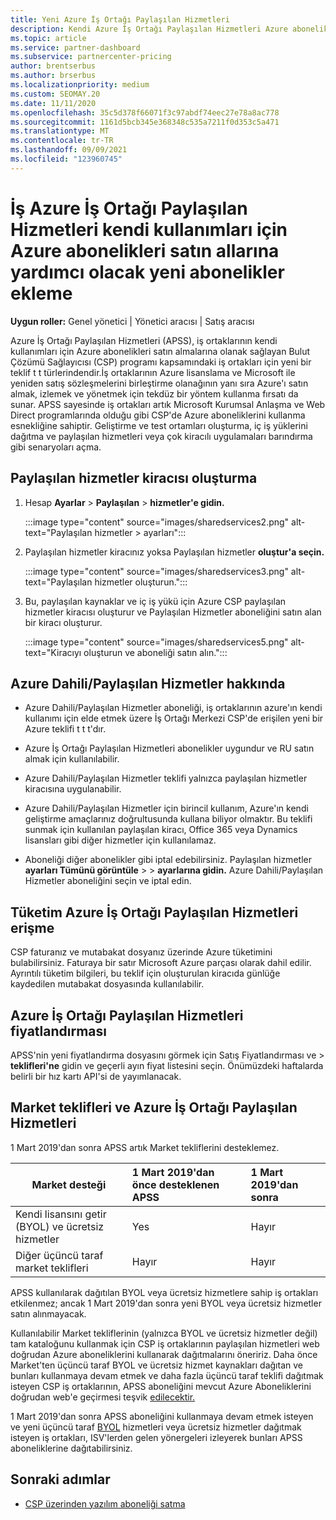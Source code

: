 ```yaml
---
title: Yeni Azure İş Ortağı Paylaşılan Hizmetleri
description: Kendi Azure İş Ortağı Paylaşılan Hizmetleri Azure abonelikleri satın almak ve Azure'a satın almak, izlemek ve yönetmek için tekdüdüz bir yönteme sahip olmak için azure aboneliklerini kullanın.
ms.topic: article
ms.service: partner-dashboard
ms.subservice: partnercenter-pricing
author: brentserbus
ms.author: brserbus
ms.localizationpriority: medium
ms.custom: SEOMAY.20
ms.date: 11/11/2020
ms.openlocfilehash: 35c5d378f66071f3c97abdf74eec27e78a8ac778
ms.sourcegitcommit: 1161d5bcb345e368348c535a7211f0d353c5a471
ms.translationtype: MT
ms.contentlocale: tr-TR
ms.lasthandoff: 09/09/2021
ms.locfileid: "123960745"
---
```

# <a name="add-azure-partner-shared-services-so-partners-can-buy-azure-subscriptions-for-their-own-use"></a>İş Azure İş Ortağı Paylaşılan Hizmetleri kendi kullanımları için Azure abonelikleri satın allarına yardımcı olacak yeni abonelikler ekleme

**Uygun roller:** Genel yönetici | Yönetici aracısı | Satış aracısı

Azure İş Ortağı Paylaşılan Hizmetleri (APSS), iş ortaklarının kendi kullanımları için Azure abonelikleri satın almalarına olanak sağlayan Bulut Çözümü Sağlayıcısı (CSP) programı kapsamındaki iş ortakları için yeni bir teklif t t türlerindendir.İş ortaklarının Azure lisanslama ve Microsoft ile yeniden satış sözleşmelerini birleştirme olanağının yanı sıra Azure'ı satın almak, izlemek ve yönetmek için tekdüz bir yöntem kullanma fırsatı da sunar. APSS sayesinde iş ortakları artık Microsoft Kurumsal Anlaşma ve Web Direct programlarında olduğu gibi CSP'de Azure aboneliklerini kullanma esnekliğine sahiptir. Geliştirme ve test ortamları oluşturma, iç iş yüklerini dağıtma ve paylaşılan hizmetleri veya çok kiracılı uygulamaları barındırma gibi senaryoları açma.  

## <a name="create-the-shared-services-tenant"></a>Paylaşılan hizmetler kiracısı oluşturma

1. Hesap **Ayarlar**  >  **Paylaşılan**  >  **hizmetler'e gidin.**

   :::image type="content" source="images/sharedservices2.png" alt-text="Paylaşılan hizmetler > ayarları":::

2. Paylaşılan hizmetler kiracınız yoksa Paylaşılan hizmetler **oluştur'a seçin.**

   :::image type="content" source="images/sharedservices3.png" alt-text="Paylaşılan hizmetler oluşturun.":::

3. Bu, paylaşılan kaynaklar ve iç iş yükü için Azure CSP paylaşılan hizmetler kiracısı oluşturur ve Paylaşılan Hizmetler aboneliğini satın alan bir kiracı oluşturur.

   :::image type="content" source="images/sharedservices5.png" alt-text="Kiracıyı oluşturun ve aboneliği satın alın.":::

## <a name="about-the-azure--internalshared-services-offer"></a>Azure Dahili/Paylaşılan Hizmetler hakkında

- Azure Dahili/Paylaşılan Hizmetler aboneliği, iş ortaklarının azure'ın kendi kullanımı için elde etmek üzere İş Ortağı Merkezi CSP'de erişilen yeni bir Azure teklifi t t t'dır.

- Azure İş Ortağı Paylaşılan Hizmetleri abonelikler uygundur ve RU satın almak için kullanılabilir.

- Azure Dahili/Paylaşılan Hizmetler teklifi yalnızca paylaşılan hizmetler kiracısına uygulanabilir.

- Azure Dahili/Paylaşılan Hizmetler için birincil kullanım, Azure'ın kendi geliştirme amaçlarınız doğrultusunda kullana biliyor olmaktır. Bu teklifi sunmak için kullanılan paylaşılan kiracı, Office 365 veya Dynamics lisansları gibi diğer hizmetler için kullanılamaz.

- Aboneliği diğer abonelikler gibi iptal edebilirsiniz. Paylaşılan hizmetler **ayarları Tümünü görüntüle**  >    >  **ayarlarına gidin.** Azure Dahili/Paylaşılan Hizmetler aboneliğini seçin ve iptal edin.

## <a name="accessing-azure-partner-shared-services-consumption-details"></a>Tüketim Azure İş Ortağı Paylaşılan Hizmetleri erişme

CSP faturanız ve mutabakat dosyanız üzerinde Azure tüketimini bulabilirsiniz. Faturaya bir satır Microsoft Azure parçası olarak dahil edilir. Ayrıntılı tüketim bilgileri, bu teklif için oluşturulan kiracıda günlüğe kaydedilen mutabakat dosyasında kullanılabilir.

## <a name="azure-partner-shared-services-pricing"></a>Azure İş Ortağı Paylaşılan Hizmetleri fiyatlandırması

APSS'nin yeni fiyatlandırma dosyasını görmek için Satış Fiyatlandırması ve  >  **teklifleri'ne** gidin ve geçerli ayın fiyat listesini seçin. Önümüzdeki haftalarda belirli bir hız kartı API'si de yayımlanacak.

## <a name="marketplace-offers-and-azure-partner-shared-services"></a>Market teklifleri ve Azure İş Ortağı Paylaşılan Hizmetleri

1 Mart 2019'dan sonra APSS artık Market tekliflerini desteklemez.

|**Market desteği**   |**1 Mart 2019'dan önce desteklenen APSS**|**1 Mart 2019'dan sonra**|
|---------------------------|:----------------------------|:-------------------|
|Kendi lisansını getir (BYOL) ve ücretsiz hizmetler   | Yes   | Hayır|
|Diğer üçüncü taraf market teklifleri   | Hayır   |Hayır|

APSS kullanılarak dağıtılan BYOL veya ücretsiz hizmetlere sahip iş ortakları etkilenmez; ancak 1 Mart 2019'dan sonra yeni BYOL veya ücretsiz hizmetler satın alınmayacak.

Kullanılabilir Market tekliflerinin (yalnızca BYOL ve ücretsiz hizmetler değil) tam kataloğunu kullanmak için CSP iş ortaklarının paylaşılan hizmetleri web doğrudan Azure aboneliklerini kullanarak dağıtmalarını öneririz.  Daha önce Market'ten üçüncü taraf BYOL ve ücretsiz hizmet kaynakları dağıtan ve bunları kullanmaya devam etmek ve daha fazla üçüncü taraf teklifi dağıtmak isteyen CSP iş ortaklarının, APSS aboneliğini mevcut Azure Aboneliklerini doğrudan web'e geçirmesi teşvik [edilecektir.](/azure/cloud-solution-provider/migration/migration#migrating-existing-azure-subscriptions)

1 Mart 2019'dan sonra APSS aboneliğini kullanmaya devam etmek isteyen ve yeni üçüncü taraf [BYOL](https://azuremarketplace.microsoft.com/marketplace/apps?filters=byol) hizmetleri veya ücretsiz hizmetler dağıtmak isteyen iş ortakları, ISV'lerden gelen yönergeleri izleyerek bunları APSS aboneliklerine dağıtabilirsiniz.

## <a name="next-steps"></a>Sonraki adımlar

- [CSP üzerinden yazılım aboneliği satma](csp-software-subscriptions.md)